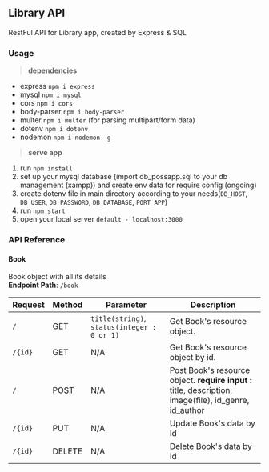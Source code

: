 ## Library API
RestFul API for Library app, created by Express & SQL

### Usage
> **dependencies**  
- express `npm i express`  
- mysql `npm i mysql`  
- cors `npm i cors`  
- body-parser `npm i body-parser`  
- multer `npm i multer` (for parsing multipart/form data)  
- dotenv `npm i dotenv`  
- nodemon `npm i nodemon -g`  

> **serve app**  
1. run `npm install`  
2. set up your mysql database (import db_possapp.sql to your db management (xampp)) and create env data for require config (ongoing)  
3. create dotenv file in main directory according to your needs(`DB_HOST`, `DB_USER`, `DB_PASSWORD`, `DB_DATABASE`, `PORT_APP`)  
4. run `npm start`  
5. open your local server `default - localhost:3000`  

### API Reference

#### Book
Book object with all its details  
**Endpoint Path**: `/book`

| **Request**   | **Method**    | **Parameter**     | **Description**   |
| ------------- | ------------- | ----------------- | ----------------- |
| `/`           | GET           | `title(string)`, `status(integer : 0 or 1)` | Get Book's resource object. |
| `/{id}`       | GET           | N/A               | Get Book's resource object by id. |
| `/`           | POST          | N/A               | Post Book's resource object.  **require input :** title, description, image(file), id_genre, id_author |
| `/{id}`       | PUT           | N/A               | Update Book's data by Id |
| `/{id}`       | DELETE        | N/A               | Delete Book's data by Id |
